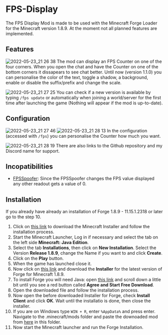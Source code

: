 # FPS-Display
The FPS Display Mod is made to be used with the Minecraft Forge Loader for the Minecraft version 1.8.9. At the moment not all planned features are implemented.

## Features
![2022-05-23_21 26 38](https://user-images.githubusercontent.com/45010661/169892585-3ffbeb17-aabd-4012-acce-a2c6ad81b183.png)
The mod can display an FPS Counter on one of the four corners. When you open the chat and have the Counter on one of the bottom corners it dissapears to see chat better. Until now (version 1.1.0) you can personalise the color of the text, toggle a shadow, a background, enable or disable the suffix/prefix and change the scale.

![2022-05-23_21 27 25](https://user-images.githubusercontent.com/45010661/169892868-d7585a3e-9185-436e-a715-1585492580d8.png)
You can check if a new version is available by typing `/fps update` or automatically when joining a world/server for the first time after launching the game (Nothing will appear if the mod is up-to-date).

## Configuration
![2022-05-23_21 27 46](https://user-images.githubusercontent.com/45010661/169893054-e5cb0935-7824-4ce6-a34a-0e9532415027.png)
![2022-05-23_21 28 13](https://user-images.githubusercontent.com/45010661/169893092-405f4a62-992b-4c3f-ad7a-c73114a5f4a4.png)
In the configuration (accessed with `/fps`) you can personalise the Counter how much you want.

![2022-05-23_21 28 19](https://user-images.githubusercontent.com/45010661/169893235-0c2d2466-2c50-4e83-a0dc-bd91b7eb469c.png)
There are also links to the Github repository and my Discord name for support.

## Incopatibilities
* [FPSSpoofer](https://www.9minecraft.net/fps-spoofer-mod/): Since the FPSSpoofer changes the FPS value displayed any other readout gets a value of 0.

## Installation
If you already have already an installation of Forge 1.8.9 - 11.15.1.2318 or later go to the step 10.

1. Click on [this link](https://www.minecraft.net/download "Download Minecraft") to download the Minecraft Installer and follow the installation process.
2. Start the Minecraft Launcher, Log in if necessary and select the tab on the left side **Minecraft: Java Edition**.
3. Select the tab **Installations**, then click on **New Installation**. Select the Version **Release 1.8.9**, change the Name if you want to and click **Create**.
4. Click on the **Play** button.
5. When the game has launched close it.
6. Now click on [this link](https://files.minecraftforge.net/net/minecraftforge/forge/index_1.8.9.html) and download the **Installer** for the latest version of Forge for Minecraft 1.8.9.
7. To install Forge you will need Java: open [this link](https://www.java.com/en/download/) and scroll down a little bit until you see a red button called **Agree and Start Free Download**.
8. Open the downloaded file and follow the installation process.
9. Now open the before downloaded Installer for Forge, check **Install Client** and click **OK**. Wait until the installatio is done, then close the installer.
10. If you are on Windows type `WIN + R`, enter `%AppData%` and press enter. Navigate to the .minecraft/mods folder and paste the downoaded mod from [here](https://github.com/kada49/FPS-Display/releases/latest) in this folder.
11. Now start the Minecraft launcher and run the Forge Installation.

